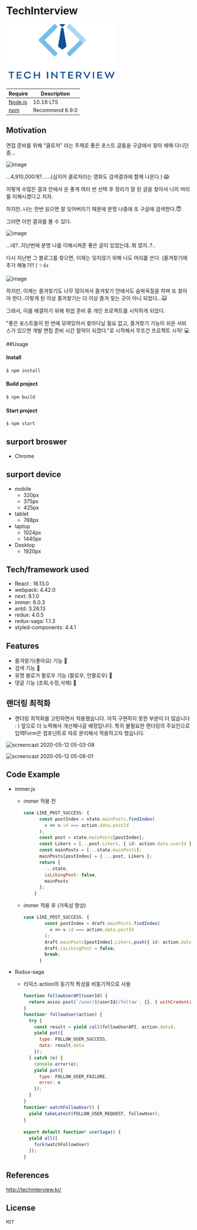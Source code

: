 # TechInterview

<img width="300"  src="./front/public/logoCenterBlue.jpg"/>




| Require               | Description     |
| --------------------- | --------------- |
| [Node.js](nodejs.org) | 10.16 LTS       |
| [npm]()               | Recommend 6.9.0 |



## Motivation

면접 준비를 위해 "클로저" 라는 주제로 좋은 포스트 글들을 구글에서 찾아 헤매 다니던 중...

![image](https://user-images.githubusercontent.com/42205606/81608350-1a9be280-9411-11ea-8374-c01c852ea7c6.png)

...4,910,000개?......(심지어 클로저라는 영화도 검색결과에 함께 나온다.) :scream:

이렇게 수많은 결과 안에서 운 좋게 여러 번 선택 후  정리가 잘 된 글을 찾아서 나의 머리를 이해시켰다고 치자.

하지만..나는 한번 읽으면 잘 잊어버리기 때문에 분명 나중에 또 구글에 검색한다.:innocent:

그러면 이런 결과를 볼 수 있다.

![image](https://user-images.githubusercontent.com/42205606/81609185-64d19380-9412-11ea-9494-cbefb0795f2d.png)

...네?..지난번에 분명 나를 이해시켜준 좋은 글이 있었는데..뭐 였지..?..

다시 지난번 그 블로그를 찾으면, 이제는 잊지않기 위해 나도 머리를 쓴다. (즐겨찾기에 추가 해놓기!! ) :sparkles::thumbsup:

![image](https://user-images.githubusercontent.com/42205606/81609777-6e0f3000-9413-11ea-9192-a7c396bbdcd2.png)

하지만, 이제는 즐겨찾기도 너무 많아져서 즐겨찾기 안에서도 숨박꼭질을 하며 또 찾아야 한다..이렇게 된 이상 즐겨찾기는 더 이상  즐겨 찾는 곳이 아니 되었다...:scream_cat:

그래서, 이를 해결하기 위해 취업 준비 중 개인 프로젝트를 시작하게 되었다.

"좋은 포스트들이 한 번에 모여있어서 찾아다닐 필요 없고, 즐겨찾기 기능이 쉬운 서비스가 있으면 개발 면접 준비 시간 절약이 되겠다."로 시작해서 무조건 프로젝트 시작! :computer:



##Usage

#### Install

```bash
$ npm install
```

#### Build project

```bash
$ npm build
```

#### Start project

```bash
$ npm start
```



## surport broswer

* Chrome



## surport device

* mobile
  * 320px
  * 375px
  * 425px
* tablet
  * 768px
* laptop
  * 1024px
  * 1440px
* Desktop
  * 1920px



## Tech/framework used

* React : 16.13.0
* webpack: 4.42.0
* next: 8.1.0
* immer: 6.0.3
* antd: 3.26.13
* redux: 4.0.5
* redux-saga: 1.1.3
* styled-components: 4.4.1



## Features

* 즐겨찾기(좋아요) 기능 :heartbeat:
* 검색 기능 :mag_right:
* 유명 블로거 팔로우 기능 (팔로우, 언팔로우) :eyes:
* 댓글 기능 (조회,수정,삭제) :speech_balloon:



## 랜더링 최적화

* 랜더링 최적화를 고민하면서 적용했습니다. 아직 구현하지 못한 부분이 더 많습니다 : ) 앞으로 더 노력해서 개선해나갈 예정입니다. 특히 불필요한 랜더링의 주요인으로 입력Form은 컴포넌트로 따로 분리해서 적용하고자 했습니다.

![screencast 2020-05-12 05-03-08](https://user-images.githubusercontent.com/42205606/81606451-17ebbe00-940e-11ea-8d94-5f1e90218efc.gif)



![screencast 2020-05-12 05-08-01](https://user-images.githubusercontent.com/42205606/81606824-af511100-940e-11ea-912c-f7b43d5ebffb.gif)







## Code Example

* immer.js

  * immer 적용 전

    ```js
    case LIKE_POST_SUCCESS: {
          const postIndex = state.mainPosts.findIndex(
            v => v.id === action.data.postId
          );
          const post = state.mainPosts[postIndex];
          const Likers = [...post.Likers, { id: action.data.userId }];
          const mainPosts = [...state.mainPosts];
          mainPosts[postIndex] = { ...post, Likers };
          return {
            ...state,
            isLikingPost: false,
            mainPosts
          };
        }
    ```

  * immer 적용 후 (가독성 향상)

    ```js
    case LIKE_POST_SUCCESS: {
            const postIndex = draft.mainPosts.findIndex(
              v => v.id === action.data.postId
            );
            draft.mainPosts[postIndex].Likers.push({ id: action.data.userId });
            draft.isLikingPost = false;
            break;
          }
    ```

* Rudux-saga

  * 리덕스 action의 동기적 특성을 비동기적으로 사용

    ```js
    function followUserAPI(userId) {
      return axios.post(`/user/${userId}/follow`, {}, { withCredentials: true });
    }
    function* followUser(action) {
      try {
        const result = yield call(followUserAPI, action.data);
        yield put({
          type: FOLLOW_USER_SUCCESS,
          data: result.data
        });
      } catch (e) {
        console.error(e);
        yield put({
          type: FOLLOW_USER_FAILURE,
          error: e
        });
      }
    }
    function* watchFollowUser() {
      yield takeLatest(FOLLOW_USER_REQUEST, followUser);
    }
    
    export default function* userSaga() {
      yield all([
        fork(watchFollowUser)
      ]);
    }
    ```

  



## References

http://techinterview.kr/



## License

```
MIT
```

